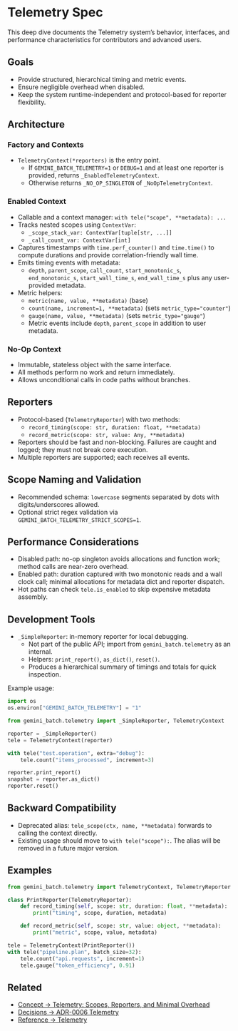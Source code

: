 # Telemetry Spec

This deep dive documents the Telemetry system’s behavior, interfaces, and performance characteristics for contributors and advanced users.

## Goals

- Provide structured, hierarchical timing and metric events.
- Ensure negligible overhead when disabled.
- Keep the system runtime-independent and protocol-based for reporter flexibility.

## Architecture

### Factory and Contexts

- `TelemetryContext(*reporters)` is the entry point.
  - If `GEMINI_BATCH_TELEMETRY=1` or `DEBUG=1` and at least one reporter is provided, returns `_EnabledTelemetryContext`.
  - Otherwise returns `_NO_OP_SINGLETON` of `_NoOpTelemetryContext`.

### Enabled Context

- Callable and a context manager: `with tele("scope", **metadata): ...`
- Tracks nested scopes using `ContextVar`:
  - `_scope_stack_var: ContextVar[tuple[str, ...]]`
  - `_call_count_var: ContextVar[int]`
- Captures timestamps with `time.perf_counter()` and `time.time()` to compute durations and provide correlation-friendly wall time.
- Emits timing events with metadata:
  - `depth`, `parent_scope`, `call_count`, `start_monotonic_s`, `end_monotonic_s`, `start_wall_time_s`, `end_wall_time_s` plus any user-provided metadata.
- Metric helpers:
  - `metric(name, value, **metadata)` (base)
  - `count(name, increment=1, **metadata)` (sets `metric_type="counter"`)
  - `gauge(name, value, **metadata)` (sets `metric_type="gauge"`)
  - Metric events include `depth`, `parent_scope` in addition to user metadata.

### No-Op Context

- Immutable, stateless object with the same interface.
- All methods perform no work and return immediately.
- Allows unconditional calls in code paths without branches.

## Reporters

- Protocol-based (`TelemetryReporter`) with two methods:
  - `record_timing(scope: str, duration: float, **metadata)`
  - `record_metric(scope: str, value: Any, **metadata)`
- Reporters should be fast and non-blocking. Failures are caught and logged; they must not break core execution.
- Multiple reporters are supported; each receives all events.

## Scope Naming and Validation

- Recommended schema: `lowercase` segments separated by dots with digits/underscores allowed.
- Optional strict regex validation via `GEMINI_BATCH_TELEMETRY_STRICT_SCOPES=1`.

## Performance Considerations

- Disabled path: no-op singleton avoids allocations and function work; method calls are near-zero overhead.
- Enabled path: duration captured with two monotonic reads and a wall clock call; minimal allocations for metadata dict and reporter dispatch.
- Hot paths can check `tele.is_enabled` to skip expensive metadata assembly.

## Development Tools

- `_SimpleReporter`: in-memory reporter for local debugging.
  - Not part of the public API; import from `gemini_batch.telemetry` as an internal.
  - Helpers: `print_report()`, `as_dict()`, `reset()`.
  - Produces a hierarchical summary of timings and totals for quick inspection.

Example usage:

```python
import os
os.environ["GEMINI_BATCH_TELEMETRY"] = "1"

from gemini_batch.telemetry import _SimpleReporter, TelemetryContext

reporter = _SimpleReporter()
tele = TelemetryContext(reporter)

with tele("test.operation", extra="debug"):
    tele.count("items_processed", increment=3)

reporter.print_report()
snapshot = reporter.as_dict()
reporter.reset()
```

## Backward Compatibility

- Deprecated alias: `tele_scope(ctx, name, **metadata)` forwards to calling the context directly.
- Existing usage should move to `with tele("scope"):`. The alias will be removed in a future major version.

## Examples

```python
from gemini_batch.telemetry import TelemetryContext, TelemetryReporter

class PrintReporter(TelemetryReporter):
    def record_timing(self, scope: str, duration: float, **metadata):
        print("timing", scope, duration, metadata)

    def record_metric(self, scope: str, value: object, **metadata):
        print("metric", scope, value, metadata)

tele = TelemetryContext(PrintReporter())
with tele("pipeline.plan", batch_size=32):
    tele.count("api.requests", increment=1)
    tele.gauge("token_efficiency", 0.91)
```

## Related

- [Concept → Telemetry: Scopes, Reporters, and Minimal Overhead](../concepts/telemetry.md)
- [Decisions → ADR-0006 Telemetry](../decisions/ADR-0006-telemetry.md)
- [Reference → Telemetry](../../TELEMETRY.md)
